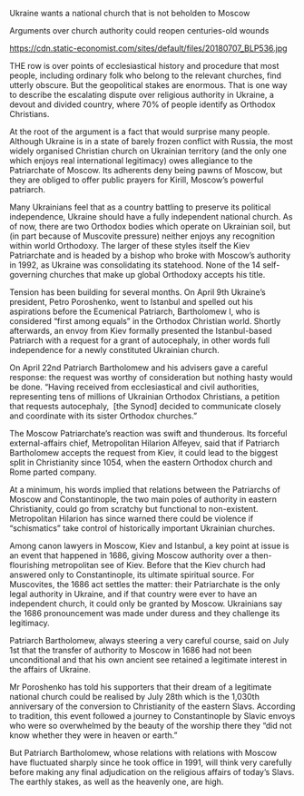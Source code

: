 Ukraine wants a national church that is not beholden to Moscow

Arguments over church authority could reopen centuries-old wounds

https://cdn.static-economist.com/sites/default/files/20180707_BLP536.jpg

THE row is over points of ecclesiastical history and procedure that most people, including ordinary folk who belong to the relevant churches, find utterly obscure. But the geopolitical stakes are enormous. That is one way to describe the escalating dispute over religious authority in Ukraine, a devout and divided country, where 70% of people identify as Orthodox Christians.

At the root of the argument is a fact that would surprise many people. Although Ukraine is in a state of barely frozen conflict with Russia, the most widely organised Christian church on Ukrainian territory (and the only one which enjoys real international legitimacy) owes allegiance to the Patriarchate of Moscow. Its adherents deny being pawns of Moscow, but they are obliged to offer public prayers for Kirill, Moscow’s powerful patriarch.

Many Ukrainians feel that as a country battling to preserve its political independence, Ukraine should have a fully independent national church. As of now, there are two Orthodox bodies which operate on Ukrainian soil, but (in part because of Muscovite pressure) neither enjoys any recognition within world Orthodoxy. The larger of these styles itself the Kiev Patriarchate and is headed by a bishop who broke with Moscow’s authority in 1992, as Ukraine was consolidating its statehood. None of the 14 self-governing churches that make up global Orthodoxy accepts his title. 

Tension has been building for several months. On April 9th Ukraine’s president, Petro Poroshenko, went to Istanbul and spelled out his aspirations before the Ecumenical Patriarch, Bartholomew I, who is considered “first among equals” in the Orthodox Christian world. Shortly afterwards, an envoy from Kiev formally presented the Istanbul-based Patriarch with a request for a grant of autocephaly, in other words full independence for a newly constituted Ukrainian church.

On April 22nd Patriarch Bartholomew and his advisers gave a careful response: the request was worthy of consideration but nothing hasty would be done. “Having received from ecclesiastical and civil authorities, representing tens of millions of Ukrainian Orthodox Christians, a petition that requests autocephaly,  [the Synod] decided to communicate closely and coordinate with its sister Orthodox churches.”

The Moscow Patriarchate’s reaction was swift and thunderous. Its forceful external-affairs chief, Metropolitan Hilarion Alfeyev, said that if Patriarch Bartholomew accepts the request from Kiev, it could lead to the biggest split in Christianity since 1054, when the eastern Orthodox church and Rome parted company. 

At a minimum, his words implied that relations between the Patriarchs of Moscow and Constantinople, the two main poles of authority in eastern Christianity, could go from scratchy but functional to non-existent. Metropolitan Hilarion has since warned there could be violence if “schismatics” take control of historically important Ukrainian churches. 

Among canon lawyers in Moscow, Kiev and Istanbul, a key point at issue is an event that happened in 1686, giving Moscow authority over a then-flourishing metropolitan see of Kiev. Before that the Kiev church had answered only to Constantinople, its ultimate spiritual source. For Muscovites, the 1686 act settles the matter: their Patriarchate is the only legal authority in Ukraine, and if that country were ever to have an independent church, it could only be granted by Moscow. Ukrainians say the 1686 pronouncement was made under duress and they challenge its legitimacy.

Patriarch Bartholomew, always steering a very careful course, said on July 1st that the transfer of authority to Moscow in 1686 had not been unconditional and that his own ancient see retained a legitimate interest in the affairs of Ukraine.

Mr Poroshenko has told his supporters that their dream of a legitimate national church could be realised by July 28th which is the 1,030th anniversary of the conversion to Christianity of the eastern Slavs. According to tradition, this event followed a journey to Constantinople by Slavic envoys who were so overwhelmed by the beauty of the worship there they “did not know whether they were in heaven or earth.” 

But Patriarch Bartholomew, whose relations with relations with Moscow have fluctuated sharply since he took office in 1991, will think very carefully before making any final adjudication on the religious affairs of today’s Slavs. The earthly stakes, as well as the heavenly one, are high.